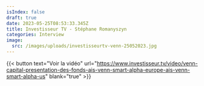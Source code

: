 ```yaml
---
isIndex: false
draft: true
date: 2023-05-25T08:53:33.345Z
title: Investisseur TV - Stéphane Romanyszyn
categories: Interview
image:
  src: /images/uploads/investisseurtv-venn-25052023.jpg
---
```

{{< button text="Voir la vidéo" url="https://www.investisseur.tv/video/venn-capital-presentation-des-fonds-ais-venn-smart-alpha-europe-ais-venn-smart-alpha-us" blank="true" >}}